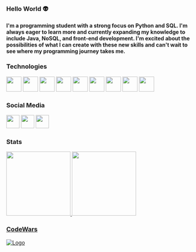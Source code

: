 ### Hello World 👽

#### I'm a programming student with a strong focus on Python and SQL. I'm always eager to learn more and currently expanding my knowledge to include Java, NoSQL, and front-end development. I'm excited about the possibilities of what I can create with these new skills and can't wait to see where my programming journey takes me.

### Technologies

<div>
<img src="https://icongr.am/devicon/git-original.svg" width="40" height="40"></img>
<img src="https://cdn.jsdelivr.net/gh/devicons/devicon/icons/python/python-original.svg" width="40" height="40"></img>
<img src="https://icongr.am/devicon/java-original.svg" width="40" height="40"></img>
<img src="https://icongr.am/devicon/mysql-original.svg" width="40" height="40"></img>
<img src="https://icongr.am/devicon/mongodb-original.svg" width="40" height="40"></img>
<img src="https://icongr.am/devicon/html5-original.svg" width="40" height="40"></img>
<img src="https://icongr.am/devicon/css3-original.svg" width="40" height="40"></img>
<img src="https://icongr.am/devicon/javascript-original.svg?" width="40" height="40"></img>
<img src="https://icongr.am/devicon/linux-original.svg" width="40" height="40"></img>
</div>

### Social Media

<div>
<a href="https://www.linkedin.com/in/ricardo-henrique-santos-49b800240/" target="_blank"><img src="https://icongr.am/devicon/linkedin-original.svg" width="35" height="35" target="_blank"></a>
<a href="https://twitter.com/RickySantins" target="_blank"><img src="[https://upload.wikimedia.org/wikipedia/commons/thumb/4/4f/Twitter-logo.svg/1200px-Twitter-logo.svg.png](https://pt.wikipedia.org/wiki/Twitter#/media/Ficheiro:Logo_of_Twitter.svg)" width="35" height="35" target="_blank"></a>
<a href="https://www.instagram.com/ricky_santins/" target="_blank"><img src="https://upload.wikimedia.org/wikipedia/commons/thumb/e/e7/Instagram_logo_2016.svg/768px-Instagram_logo_2016.svg.png" width="35" height="35" target="_blank"></a>
</div>

### Stats

<div>
<a href="https://github.com/RicardoHenriqueSantos">
<img height="170em" src="https://github-readme-stats.vercel.app/api/top-langs/?username=RicardoHenriqueSantos&hide_progress=true&layout=compact&langs_count=7&theme=tokyonight"/>
<img height="170em" src="https://github-readme-stats.vercel.app/api?username=RicardoHenriqueSantos&show_icons=true&bg_color=00000000"/>
</div>
  
### CodeWars
  
![Logo](https://www.codewars.com/users/KalEl52/badges/small)
